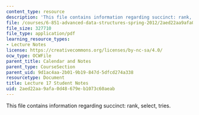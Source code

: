 ```yaml
---
content_type: resource
description: 'This file contains information regarding succinct: rank, select, tries.'
file: /courses/6-851-advanced-data-structures-spring-2012/2aed22aa9afa0d48679eb1073c60aeab_MIT6_851S12_L17.pdf
file_size: 327710
file_type: application/pdf
learning_resource_types:
- Lecture Notes
license: https://creativecommons.org/licenses/by-nc-sa/4.0/
ocw_type: OCWFile
parent_title: Calendar and Notes
parent_type: CourseSection
parent_uid: 9d1ac4aa-2b01-9b19-847d-5dfcd274a338
resourcetype: Document
title: Lecture 17 Student Notes
uid: 2aed22aa-9afa-0d48-679e-b1073c60aeab
---
```

This file contains information regarding succinct: rank, select, tries.